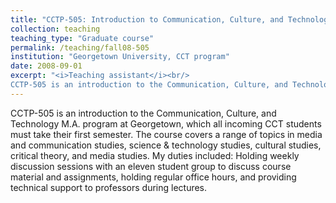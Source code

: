 ```yaml
---
title: "CCTP-505: Introduction to Communication, Culture, and Technology (Fall 2008)"
collection: teaching
teaching_type: "Graduate course"
permalink: /teaching/fall08-505
institution: "Georgetown University, CCT program"
date: 2008-09-01
excerpt: "<i>Teaching assistant</i><br/>
CCTP-505 is an introduction to the Communication, Culture, and Technology M.A. program at Georgetown, which all incoming CCT students must take their first semester."
---
```


CCTP-505 is an introduction to the Communication, Culture, and Technology M.A. program at Georgetown, which all incoming CCT students must take their first semester. The course covers a range of topics in media and communication studies, science &amp; technology studies, cultural studies, critical theory, and media studies. My duties included: Holding weekly discussion sessions with an eleven student group to discuss course material and assignments, holding regular office hours, and providing technical support to professors during lectures.
